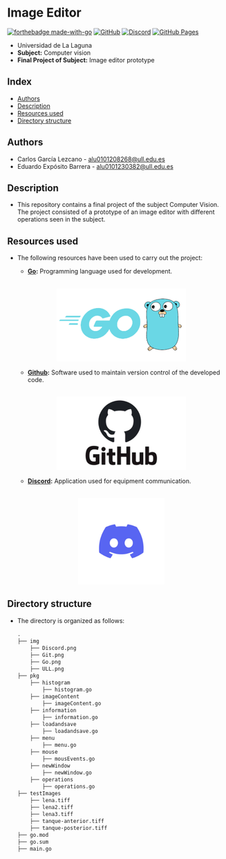 # Image Editor
[![forthebadge made-with-go](http://ForTheBadge.com/images/badges/made-with-go.svg)](https://go.dev/)
[![GitHub](https://img.shields.io/badge/GitHub-100000?style=for-the-badge&logo=github&logoColor=white)](https://github.com/)
[![Discord](https://img.shields.io/badge/Discord-7289DA?style=for-the-badge&logo=discord&logoColor=white)](https://discord.com/)
[![GitHub Pages](https://img.shields.io/badge/Web-GitHub%20Pages-informational)](https://lochdeve.github.io/ImageEditor/)
- Universidad de La Laguna
- **Subject:** Computer vision
- **Final Project of Subject:** Image editor prototype

## Index
- [Authors](#authors)
- [Description](#description)
- [Resources used](#recursos-used)
- [Directory structure](#directory-structure)

## Authors
  - Carlos García Lezcano - alu0101208268@ull.edu.es
  - Eduardo Expósito Barrera - alu0101230382@ull.edu.es

## Description
  - This repository contains a final project of the subject Computer Vision. The project consisted of a prototype of an image editor with different operations seen in the subject.

## Resources used
- The following resources have been used to carry out the project:
    - **[Go](https://go.dev/):** Programming language used for development.
    <br>
    <p align="center">
      <img src="img/Go.png" width="300px">
    </p> 
    
    - **[Github](https://github.com/):** Software used to maintain version control of the developed code.
    <br>
    <p align="center">
      <img src="img/Git.png" width="300px">
    </p>
    
    - **[Discord](https://discord.com/):** Application used for equipment communication.
    <br>
    <p align="center">
      <img src="img/Discord.png" width="200px">
    </p> 


## Directory structure
- The directory is organized as follows:

      .
      ├── img
          ├── Discord.png
          ├── Git.png
          ├── Go.png
          ├── ULL.png
      ├── pkg
          ├── histogram
              ├── histogram.go
          ├── imageContent
              ├── imageContent.go
          ├── information
              ├── information.go
          ├── loadandsave
              ├── loadandsave.go
          ├── menu
              ├── menu.go
          ├── mouse
              ├── mousEvents.go
          ├── newWindow
              ├── newWindow.go
          ├── operations
              ├── operations.go
      ├── testImages
          ├── lena.tiff
          ├── lena2.tiff
          ├── lena3.tiff
          ├── tanque-anterior.tiff
          ├── tanque-posterior.tiff
      ├── go.mod
      ├── go.sum
      ├── main.go